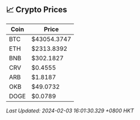 ## 📈 Crypto Prices

| Coin | Price |
| ---- | ----- |
| BTC | $43054.3747 |
| ETH | $2313.8392 |
| BNB | $302.1827 |
| CRV | $0.4555 |
| ARB | $1.8187 |
| OKB | $49.0732 |
| DOGE | $0.0789 |

_Last Updated: 2024-02-03 16:01:30.329 +0800 HKT_